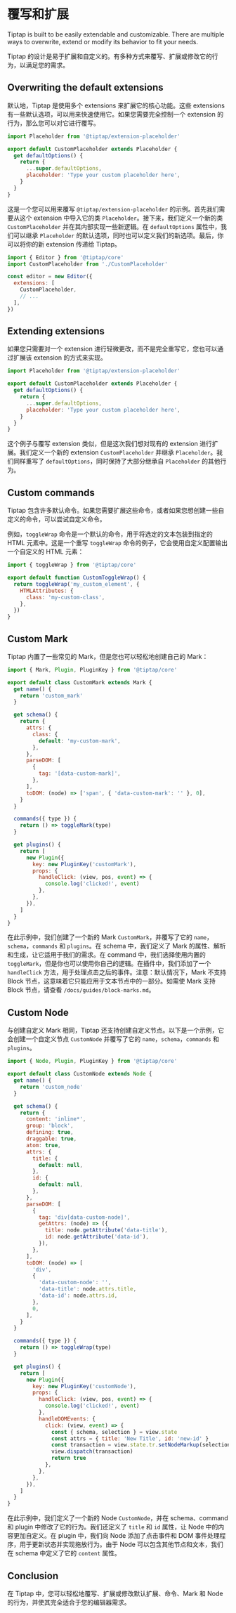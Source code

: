 # 覆写和扩展

Tiptap is built to be easily extendable and customizable. There are multiple ways to overwrite, extend or modify its behavior to fit your needs.

Tiptap 的设计是易于扩展和自定义的。有多种方式来覆写、扩展或修改它的行为，以满足您的需求。

## Overwriting the default extensions

默认地，Tiptap 是使用多个 extensions 来扩展它的核心功能。这些 extensions 有一些默认选项，可以用来快速使用它。如果您需要完全控制一个 extension 的行为，那么您可以对它进行覆写。

```js
import Placeholder from '@tiptap/extension-placeholder'

export default CustomPlaceholder extends Placeholder {
  get defaultOptions() {
    return {
      ...super.defaultOptions,
      placeholder: 'Type your custom placeholder here',
    }
  }
}
```

这是一个您可以用来覆写 `@tiptap/extension-placeholder` 的示例。首先我们需要从这个 extension 中导入它的类 `Placeholder`。接下来，我们定义一个新的类 `CustomPlaceholder` 并在其内部实现一些新逻辑。在 `defaultOptions` 属性中，我们可以继承 `Placeholder` 的默认选项，同时也可以定义我们的新选项。最后，你可以将你的新 extension 传递给 Tiptap。

```js
import { Editor } from '@tiptap/core'
import CustomPlaceholder from './CustomPlaceholder'

const editor = new Editor({
  extensions: [
    CustomPlaceholder,
    // ...
  ],
})
```

## Extending extensions

如果您只需要对一个 extension 进行轻微更改，而不是完全重写它，您也可以通过扩展该 extension 的方式来实现。

```js
import Placeholder from '@tiptap/extension-placeholder'

export default CustomPlaceholder extends Placeholder {
  get defaultOptions() {
    return {
      ...super.defaultOptions,
      placeholder: 'Type your custom placeholder here',
    }
  }
}
```

这个例子与覆写 extension 类似，但是这次我们想对现有的 extension 进行扩展。我们定义一个新的 extension `CustomPlaceholder` 并继承 `Placeholder`。我们同样重写了 `defaultOptions`，同时保持了大部分继承自 `Placeholder` 的其他行为。

## Custom commands

Tiptap 包含许多默认命令。如果您需要扩展这些命令，或者如果您想创建一些自定义的命令，可以尝试自定义命令。

例如，`toggleWrap` 命令是一个默认的命令，用于将选定的文本包装到指定的 HTML 元素中。这是一个重写 `toggleWrap` 命令的例子，它会使用自定义配置输出一个自定义的 HTML 元素：

```js
import { toggleWrap } from '@tiptap/core'

export default function CustomToggleWrap() {
  return toggleWrap('my_custom_element', {
    HTMLAttributes: {
      class: 'my-custom-class',
    },
  })
}
```

## Custom Mark

Tiptap 内置了一些常见的 Mark，但是您也可以轻松地创建自己的 Mark：

```js
import { Mark, Plugin, PluginKey } from '@tiptap/core'

export default class CustomMark extends Mark {
  get name() {
    return 'custom_mark'
  }

  get schema() {
    return {
      attrs: {
        class: {
          default: 'my-custom-mark',
        },
      },
      parseDOM: [
        {
          tag: '[data-custom-mark]',
        },
      ],
      toDOM: (node) => ['span', { 'data-custom-mark': '' }, 0],
    }
  }

  commands({ type }) {
    return () => toggleMark(type)
  }

  get plugins() {
    return [
      new Plugin({
        key: new PluginKey('customMark'),
        props: {
          handleClick: (view, pos, event) => {
            console.log('clicked!', event)
          },
        },
      }),
    ]
  }
}
```

在此示例中，我们创建了一个新的 Mark `CustomMark`，并覆写了它的 `name`，`schema`，`commands` 和 `plugins`。在 schema 中，我们定义了 Mark 的属性、解析和生成，让它适用于我们的需求。在 command 中，我们选择使用内置的 `toggleMark`，但是你也可以使用你自己的逻辑。在插件中，我们添加了一个 `handleClick` 方法，用于处理点击之后的事件。注意：默认情况下，Mark 不支持 Block 节点，这意味着它只能应用于文本节点中的一部分。如需使 Mark 支持 Block 节点，请查看 `/docs/guides/block-marks.md`。

## Custom Node

与创建自定义 Mark 相同，Tiptap 还支持创建自定义节点。以下是一个示例，它会创建一个自定义节点 `CustomNode` 并覆写了它的 `name`，`schema`，`commands` 和 `plugins`。

```js
import { Node, Plugin, PluginKey } from '@tiptap/core'

export default class CustomNode extends Node {
  get name() {
    return 'custom_node'
  }

  get schema() {
    return {
      content: 'inline*',
      group: 'block',
      defining: true,
      draggable: true,
      atom: true,
      attrs: {
        title: {
          default: null,
        },
        id: {
          default: null,
        },
      },
      parseDOM: [
        {
          tag: 'div[data-custom-node]',
          getAttrs: (node) => ({
            title: node.getAttribute('data-title'),
            id: node.getAttribute('data-id'),
          }),
        },
      ],
      toDOM: (node) => [
        'div',
        {
          'data-custom-node': '',
          'data-title': node.attrs.title,
          'data-id': node.attrs.id,
        },
        0,
      ],
    }
  }

  commands({ type }) {
    return () => toggleWrap(type)
  }

  get plugins() {
    return [
      new Plugin({
        key: new PluginKey('customNode'),
        props: {
          handleClick: (view, pos, event) => {
            console.log('clicked!', event)
          },
          handleDOMEvents: {
            click: (view, event) => {
              const { schema, selection } = view.state
              const attrs = { title: 'New Title', id: 'new-id' }
              const transaction = view.state.tr.setNodeMarkup(selection.$from.depth, null, attrs, [])
              view.dispatch(transaction)
              return true
            },
          },
        },
      }),
    ]
  }
}
```

在此示例中，我们定义了一个新的 Node `CustomNode`，并在 schema、command 和 plugin 中修改了它的行为。我们还定义了 `title` 和 `id` 属性，让 Node 中的内容更加自定义。在 plugin 中，我们向 Node 添加了点击事件和 DOM 事件处理程序，用于更新状态并实现拖放行为。由于 Node 可以包含其他节点和文本，我们在 schema 中定义了它的 `content` 属性。

## Conclusion

在 Tiptap 中，您可以轻松地覆写、扩展或修改默认扩展、命令、Mark 和 Node 的行为，并使其完全适合于您的编辑器需求。